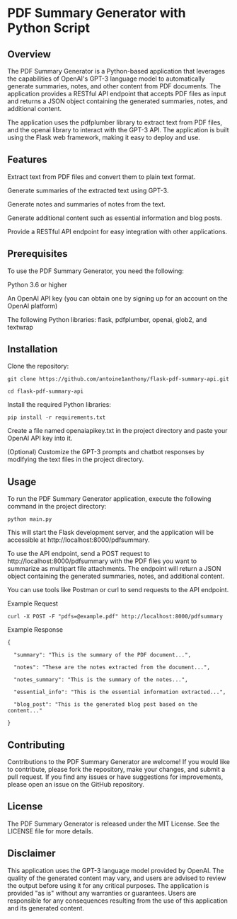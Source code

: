 # PDF Summary Generator with Python Script

## Overview

The PDF Summary Generator is a Python-based application that leverages the capabilities of OpenAI's GPT-3 language model to automatically generate summaries, notes, and other content from PDF documents. The application provides a RESTful API endpoint that accepts PDF files as input and returns a JSON object containing the generated summaries, notes, and additional content.

The application uses the pdfplumber library to extract text from PDF files, and the openai library to interact with the GPT-3 API. The application is built using the Flask web framework, making it easy to deploy and use.

## Features

Extract text from PDF files and convert them to plain text format.

Generate summaries of the extracted text using GPT-3.

Generate notes and summaries of notes from the text.

Generate additional content such as essential information and blog posts.

Provide a RESTful API endpoint for easy integration with other applications.

## Prerequisites

To use the PDF Summary Generator, you need the following:

Python 3.6 or higher

An OpenAI API key (you can obtain one by signing up for an account on the OpenAI platform)

The following Python libraries: flask, pdfplumber, openai, glob2, and textwrap

## Installation

Clone the repository:

```
git clone https://github.com/antoine1anthony/flask-pdf-summary-api.git
```

```
cd flask-pdf-summary-api
```

Install the required Python libraries:

```
pip install -r requirements.txt
```

Create a file named openaiapikey.txt in the project directory and paste your OpenAI API key into it.

(Optional) Customize the GPT-3 prompts and chatbot responses by modifying the text files in the project directory.

## Usage

To run the PDF Summary Generator application, execute the following command in the project directory:

```
python main.py
```

This will start the Flask development server, and the application will be accessible at http://localhost:8000/pdfsummary.

To use the API endpoint, send a POST request to http://localhost:8000/pdfsummary with the PDF files you want to summarize as multipart file attachments. The endpoint will return a JSON object containing the generated summaries, notes, and additional content.

You can use tools like Postman or curl to send requests to the API endpoint.

Example Request

```
curl -X POST -F "pdfs=@example.pdf" http://localhost:8000/pdfsummary
```

Example Response

```
{

  "summary": "This is the summary of the PDF document...",

  "notes": "These are the notes extracted from the document...",

  "notes_summary": "This is the summary of the notes...",

  "essential_info": "This is the essential information extracted...",

  "blog_post": "This is the generated blog post based on the content..."

}
```

## Contributing

Contributions to the PDF Summary Generator are welcome! If you would like to contribute, please fork the repository, make your changes, and submit a pull request. If you find any issues or have suggestions for improvements, please open an issue on the GitHub repository.

## License

The PDF Summary Generator is released under the MIT License. See the LICENSE file for more details.

## Disclaimer

This application uses the GPT-3 language model provided by OpenAI. The quality of the generated content may vary, and users are advised to review the output before using it for any critical purposes. The application is provided "as is" without any warranties or guarantees. Users are responsible for any consequences resulting from the use of this application and its generated content.
